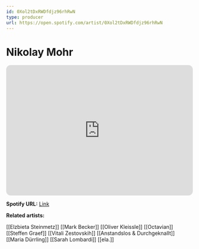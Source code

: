 ```yaml
---
id: 0Xol2tDxRWDfdjz96rhRwN
type: producer
url: https://open.spotify.com/artist/0Xol2tDxRWDfdjz96rhRwN
---
```

# Nikolay Mohr

<iframe style="border-radius:12px" src="https://open.spotify.com/embed/artist/0Xol2tDxRWDfdjz96rhRwN" width="100%" height="352" frameBorder="0" allowfullscreen="" allow="autoplay; clipboard-write; encrypted-media; fullscreen; picture-in-picture" loading="lazy"></iframe>

**Spotify URL:** [Link](https://open.spotify.com/artist/0Xol2tDxRWDfdjz96rhRwN)

**Related artists:**

[[Elzbieta Steinmetz]]
[[Mark Becker]]
[[Oliver Kleissle]]
[[Octavian]]
[[Steffen Graef]]
[[Vitali Zestovskih]]
[[Anstandslos & Durchgeknallt]]
[[Maria Dürrling]]
[[Sarah Lombardi]]
[[ela.]]
